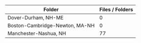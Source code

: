 | Folder                         |   Files / Folders |
|--------------------------------|-------------------|
| Dover-Durham, NH-ME            |                 0 |
| Boston-Cambridge-Newton, MA-NH |                 0 |
| Manchester-Nashua, NH          |                77 |